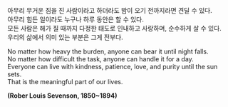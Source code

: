 아무리 무거운 짐을 진 사람이라고 하더라도 밤이 오기 전까지라면 견딜 수 있다. \
아무리 힘든 일이라도 누구나 하루 동안은 할 수 있다. \
모든 사람은 해가 질 때까지 다정한 태도로 인내하고 사랑하며, 순수하게 살 수 있다. \
우리의 삶에서 의미 있는 부분은 그게 전부다.

No matter how heavy the burden, anyone can bear it until night falls. \
No matter how difficult the task, anyone can handle it for a day. \
Everyone can live with kindness, patience, love, and purity until the sun sets. \
That is the meaningful part of our lives.

**(Rober Louis Sevenson, 1850~1894)**
